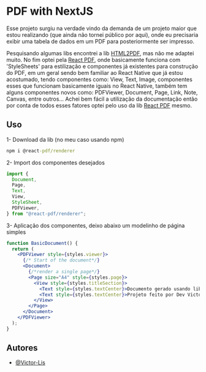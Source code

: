 # PDF with NextJS
Esse projeto surgiu na verdade vindo da demanda de um projeto maior que estou realizando (que ainda não tornei público por aqui), onde eu precisaria exibir uma tabela de dados em um PDF para posteriormente ser impresso.

Pesquisando algumas libs encontrei a lib [HTML2PDF](https://www.npmjs.com/package/react-html2pdf), mas não me adaptei muito. No fim optei pela [React PDF](https://react-pdf.org/), onde basicamente funciona com 'StyleSheets' para estilização e componentes já existentes para construção do PDF, em um geral sendo bem familiar ao React Native que já estou acostumado, tendo componentes como: View, Text, Image, componentes esses que funcionam basicamente iguais no React Native, também tem alguns componentes novos como: PDFViewer, Document, Page, Link, Note, Canvas, entre outros... Achei bem fácil a utilização da documentação então por conta de todos esses fatores optei pelo uso da lib [React PDF](https://react-pdf.org/) mesmo.

## Uso

1- Download da lib (no meu caso usando npm)
```cmd
npm i @react-pdf/renderer
```


2- Import dos componentes desejados
```jsx
import {
  Document,
  Page,
  Text,
  View,
  StyleSheet,
  PDFViewer,
} from "@react-pdf/renderer";
```


3- Aplicação dos componentes, deixo abaixo um modelinho de página simples
```jsx
function BasicDocument() {
  return (
    <PDFViewer style={styles.viewer}>
      {/* Start of the document*/}
      <Document>
        {/*render a single page*/}
        <Page size="A4" style={styles.page}>
          <View style={styles.titleSection}>
            <Text style={styles.textCenter}>Documento gerado usando lib "@react-pdf/renderer"</Text>
            <Text style={styles.textCenter}>Projeto feito por Dev Victor Lis (https://github.com/Victor-Lis)</Text>
          </View>
        </Page>
      </Document>
    </PDFViewer>
  );
}
```

## Autores
- [@Victor-Lis](https://github.com/Victor-Lis)
